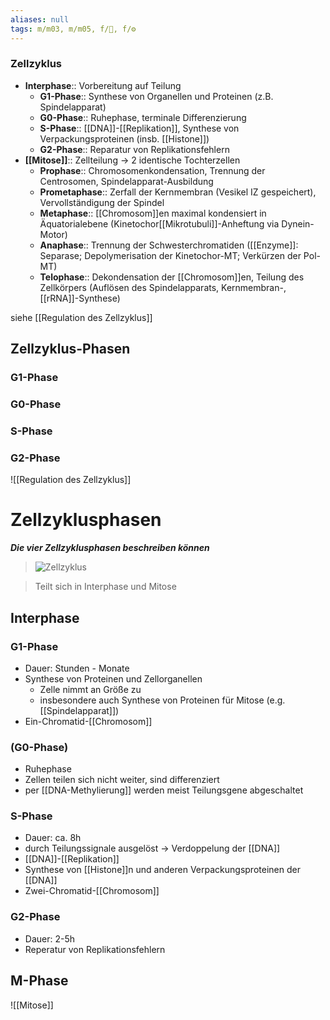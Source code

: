 ```yaml
---
aliases: null
tags: m/m03, m/m05, f/🧪, f/⚙️
---
```


### Zellzyklus

- **Interphase**:: Vorbereitung auf Teilung
    - **G1-Phase**:: Synthese von Organellen und Proteinen (z.B. Spindelapparat)
    - **G0-Phase**:: Ruhephase, terminale Differenzierung
    - **S-Phase**:: [[DNA]]-[[Replikation]], Synthese von Verpackungsproteinen (insb. [[Histone]])
    - **G2-Phase**:: Reparatur von Replikationsfehlern
- **[[Mitose]]**:: Zellteilung → 2 identische Tochterzellen
    - **Prophase**:: Chromosomenkondensation, Trennung der Centrosomen, Spindelapparat-Ausbildung
    - **Prometaphase**:: Zerfall der Kernmembran (Vesikel IZ gespeichert), Vervollständigung der Spindel
    - **Metaphase**:: [[Chromosom]]en maximal kondensiert in Äquatorialebene (Kinetochor[[Mikrotubuli]]-Anheftung via Dynein-Motor)
    - **Anaphase**:: Trennung der Schwesterchromatiden ([[Enzyme]]: Separase; Depolymerisation der Kinetochor-MT; Verkürzen der Pol-MT)
    - **Telophase**:: Dekondensation der [[Chromosom]]en, Teilung des Zellkörpers (Auflösen des Spindelapparats, Kernmembran-, [[rRNA]]-Synthese)

siehe [[Regulation des Zellzyklus]]

## Zellzyklus-Phasen
### G1-Phase
### G0-Phase
### S-Phase
### G2-Phase


![[Regulation des Zellzyklus]]

# Zellzyklusphasen
***Die vier Zellzyklusphasen beschreiben können***
> ![Zellzyklus](https://media-de.amboss.com/media/thumbs/big_585be3de0d38e.jpg)

> Teilt sich in Interphase und Mitose

## Interphase
### G1-Phase
- Dauer: Stunden - Monate
- Synthese von Proteinen und Zellorganellen
	- Zelle nimmt an Größe zu
	- insbesondere auch Synthese von Proteinen für Mitose (e.g. [[Spindelapparat]])
- Ein-Chromatid-[[Chromosom]]
### (G0-Phase)
- Ruhephase
- Zellen teilen sich nicht weiter, sind differenziert
- per [[DNA-Methylierung]] werden meist Teilungsgene abgeschaltet
### S-Phase
- Dauer: ca. 8h
- durch Teilungssignale ausgelöst → Verdoppelung der [[DNA]]
- [[DNA]]-[[Replikation]]
- Synthese von [[Histone]]n und anderen Verpackungsproteinen der [[DNA]]
- Zwei-Chromatid-[[Chromosom]]
### G2-Phase
- Dauer: 2-5h
- Reperatur von Replikationsfehlern
## M-Phase
![[Mitose]]